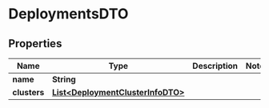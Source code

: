 

# DeploymentsDTO

## Properties

Name | Type | Description | Notes
------------ | ------------- | ------------- | -------------
**name** | **String** |  | 
**clusters** | [**List&lt;DeploymentClusterInfoDTO&gt;**](DeploymentClusterInfoDTO.md) |  | 



